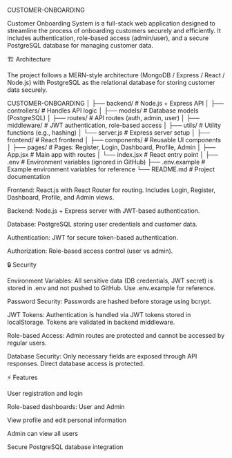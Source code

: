 CUSTOMER-ONBOARDING

Customer Onboarding System is a full-stack web application designed to streamline the process of onboarding customers securely and efficiently. It includes authentication, role-based access (admin/user), and a secure PostgreSQL database for managing customer data.

🏗 Architecture

The project follows a MERN-style architecture (MongoDB / Express / React / Node.js) with PostgreSQL as the relational database for storing customer data securely.

CUSTOMER-ONBOARDING
│
├── backend/                # Node.js + Express API
│   ├── controllers/        # Handles API logic
│   ├── models/             # Database models (PostgreSQL)
│   ├── routes/             # API routes (auth, admin, user)
│   ├── middleware/         # JWT authentication, role-based access
│   ├── utils/              # Utility functions (e.g., hashing)
│   └── server.js           # Express server setup
│
├── frontend/               # React frontend
│   ├── components/         # Reusable UI components
│   ├── pages/              # Pages: Register, Login, Dashboard, Profile, Admin
│   ├── App.jsx             # Main app with routes
│   └── index.jsx           # React entry point
│
├── .env                    # Environment variables (ignored in GitHub)
├── .env.example            # Example environment variables for reference
└── README.md               # Project documentation


Frontend: React.js with React Router for routing. Includes Login, Register, Dashboard, Profile, and Admin views.

Backend: Node.js + Express server with JWT-based authentication.

Database: PostgreSQL storing user credentials and customer data.

Authentication: JWT for secure token-based authentication.

Authorization: Role-based access control (user vs admin).

🔒 Security

Environment Variables: All sensitive data (DB credentials, JWT secret) is stored in .env and not pushed to GitHub. Use .env.example for reference.

Password Security: Passwords are hashed before storage using bcrypt.

JWT Tokens: Authentication is handled via JWT tokens stored in localStorage. Tokens are validated in backend middleware.

Role-based Access: Admin routes are protected and cannot be accessed by regular users.

Database Security: Only necessary fields are exposed through API responses. Direct database access is protected.

⚡ Features

User registration and login

Role-based dashboards: User and Admin

View profile and edit personal information

Admin can view all users

Secure PostgreSQL database integration
